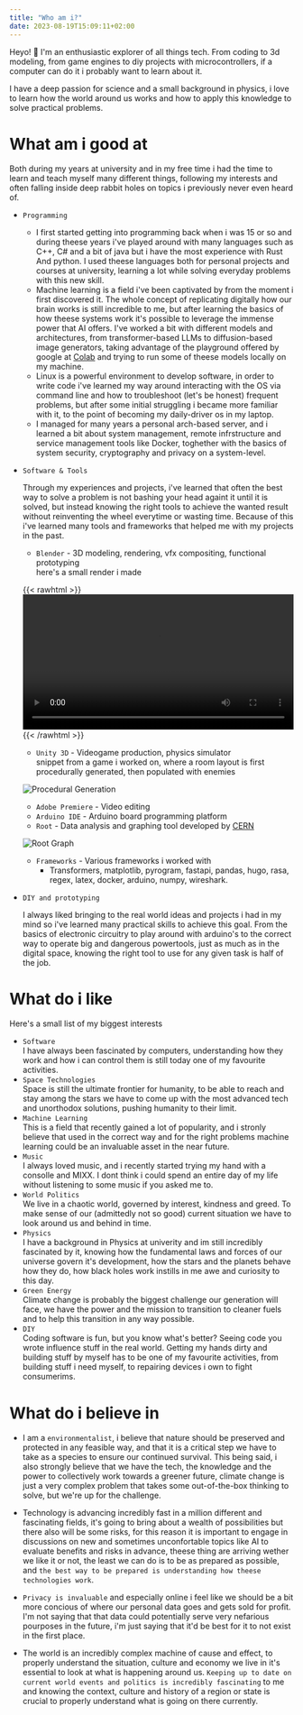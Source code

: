 ```yaml
---
title: "Who am i?"
date: 2023-08-19T15:09:11+02:00
---
```


Heyo! 👋 I'm an enthusiastic explorer of all things tech. From coding to 3d modeling, from game engines to diy projects with microcontrollers, if a computer can do it i probably want to learn about it.

I have a deep passion for science and a small background in physics, i love to learn how the world around us works and how to apply this knowledge to solve practical problems. 

# What am i good at

Both during my years at university and in my free time i had the time to learn and teach myself many different things, following my interests and often falling inside deep rabbit holes on topics i previously never even heard of.

- `Programming`

    - I first started getting into programming back when i was 15 or so and during theese years i've played around with many languages such as C++, C# and a bit of java but i have the most experience with Rust And python. I used theese languages both for personal projects and courses at university, learning a lot while solving everyday problems with this new skill.
    - Machine learning is a field i've been captivated by from the moment i first discovered it. The whole concept of replicating digitally how our brain works is still incredible to me, but after learning the basics of how theese systems work it's possible to leverage the immense power that AI offers. I've worked a bit with different models and architectures, from transformer-based LLMs to diffusion-based image generators, taking advantage of the playground offered by google at [Colab](https://colab.research.google.com/) and trying to run some of theese models locally on my machine.
    - Linux is a powerful environment to develop software, in order to write code i've learned my way around interacting with the OS via command line and how to troubleshoot (let's be honest) frequent problems, but after some initial struggling i became more familiar with it, to the point of becoming my daily-driver os in my laptop.
    - I managed for many years a personal arch-based server, and i learned a bit about system management, remote infrstructure and service management tools like Docker, toghether with the basics of system security, cryptography and privacy on a system-level.

- `Software & Tools`

    Through my experiences and projects, i've learned that often the best way to solve a problem is not bashing your head againt it until it is solved, but instead knowing the right tools to achieve the wanted result without reinventing the wheel everytime or wasting time. Because of this i've learned many tools and frameworks that helped me with my projects in the past.

    - `Blender` - 3D modeling, rendering, vfx compositing, functional prototyping \
    here's a small render i made 

    {{< rawhtml >}} 
        <video width=100% controls loop autoplay>
            <source src="/videos/genowave.mp4" type="video/webm">
            Your browser does not support the video tag. 
        </video>
    {{< /rawhtml >}}

    - `Unity 3D` - Videogame production, physics simulator \
    snippet from a game i worked on, where a room layout is first procedurally generated, then populated with enemies 

    ![Procedural Generation](/videos/unity.gif)

    - `Adobe Premiere` - Video editing
    - `Arduino IDE` - Arduino board programming platform
    - `Root` - Data analysis and graphing tool developed by [CERN](https://root.cern/)

    ![Root Graph](/images/root.png)
    - `Frameworks` - Various frameworks i worked with
        - Transformers, matplotlib, pyrogram, fastapi, pandas, hugo, rasa, regex, latex, docker, arduino, numpy, wireshark.

- `DIY and prototyping`

    I always liked bringing to the real world ideas and projects i had in my mind so i've learned many practical skills to achieve this goal.
    From the basics of electronic circuitry to play around with arduino's to the correct way to operate big and dangerous powertools, just as much as in the digital space, knowing the right tool to use for any given task is half of the job.
    
# What do i like

Here's a small list of my biggest interests

- `Software` \
I have always been fascinated by computers, understanding how they work and how i can control them is still today one of my favourite activities. 
- `Space Technologies` \
Space is still the ultimate frontier for humanity, to be able to reach and stay among the stars we have to come up with the most advanced tech and unorthodox solutions, pushing humanity to their limit. 
- `Machine Learning` \
This is a field that recently gained a lot of popularity, and i stronly believe that used in the correct way and for the right problems machine learning could be an invaluable asset in the near future.
- `Music` \
I always loved music, and i recently started trying my hand with a consolle and MIXX. I dont think i could spend an entire day of my life without listening to some music if you asked me to.
- `World Politics` \
We live in a chaotic world, governed by interest, kindness and greed. To make sense of our (admittedly not so good) current situation we have to look around us and behind in time.
- `Physics` \
I have a background in Physics at univerity and im still incredibly fascinated by it, knowing how the fundamental laws and forces of our universe govern it's development, how the stars and the planets behave how they do, how black holes work instills in me awe and curiosity to this day.
- `Green Energy` \
Climate change is probably the biggest challenge our generation will face, we have the power and the mission to transition to cleaner fuels and to help this transition in any way possible.
- `DIY` \
Coding software is fun, but you know what's better? Seeing code you wrote influence stuff in the real world. Getting my hands dirty and building stuff by myself has to be one of my favourite activities, from building stuff i need myself, to repairing devices i own to fight consumerims.

# What do i believe in

- I am a `environmentalist`, i believe that nature should be preserved and protected in any feasible way, and that it is a critical step we have to take as a species to ensure our continued survival. This being said, i also strongly believe that we have the tech, the knowledge and the power to collectively work towards a greener future, climate change is just a very complex problem that takes some out-of-the-box thinking to solve, but we're up for the challenge.

- Technology is advancing incredibly fast in a million different and fascinating fields, it's going to bring about a wealth of possibilities but there also will be some risks, for this reason it is important to engage in discussions on new and sometimes unconfortable topics like AI to evaluate benefits and risks in advance, theese thing are arriving wether we like it or not, the least we can do is to be as prepared as possible, and `the best way to be prepared is understanding how theese technologies work`.

- `Privacy is invaluable` and especially online i feel like we should be a bit more concious of where our personal data goes and gets sold for profit. I'm not saying that that data could potentially serve very nefarious pourposes in the future, i'm just saying that it'd be best for it to not exist in the first place.

- The world is an incredibly complex machine of cause and effect, to properly understand the situation, culture and economy we live in it's essential to look at what is happening around us. `Keeping up to date on current world events and politics is incredibly fascinating` to me and knowing the context, culture and history of a region or state is crucial to properly understand what is going on there currently.